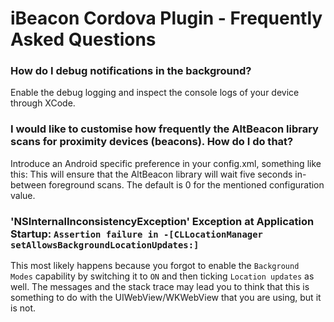 # iBeacon Cordova Plugin - Frequently Asked Questions

### How do I debug notifications in the background?

Enable the debug logging and inspect the console logs of your device through XCode.


### I would like to customise how frequently the AltBeacon library scans for proximity devices (beacons). How do I do that?

Introduce an Android specific preference in your config.xml, something like this:
    <preference name="com.unarin.cordova.beacon.android.altbeacon.ForegroundBetweenScanPeriod" value="5000" />
This will ensure that the AltBeacon library will wait five seconds in-between foreground scans.
The default is 0 for the mentioned configuration value.

### 'NSInternalInconsistencyException' Exception at Application Startup: ```Assertion failure in -[CLLocationManager setAllowsBackgroundLocationUpdates:]```

This most likely happens because you forgot to enable the ```Background Modes``` capability by switching
it to ```ON``` and then ticking ```Location updates``` as well. The messages and the stack trace may lead
you to think that this is something to do with the UIWebView/WKWebView that you are using, but it is not.
